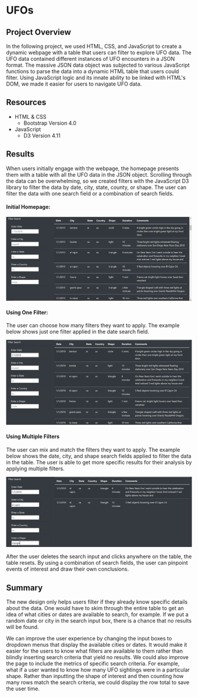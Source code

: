 # UFOs
## Project Overview
In the following project, we used HTML, CSS, and JavaScript to create a dynamic webpage with a table that users can filter to explore UFO data. The UFO data contained different instances of UFO encounters in a JSON format. The massive JSON data object was subjected to various JavaScript functions to parse the data into a dynamic HTML table that users could filter. Using JavaScript logic and its innate ability to be linked with HTML's DOM, we made it easier for users to navigate UFO data. 

## Resources
- HTML & CSS
  - Bootstrap Version 4.0
- JavaScript
  - D3 Version 4.11


## Results
When users initially engage with the webpage, the homepage presents them with a table with all the UFO data in the JSON object. Scrolling through the data can be overwhelming, so we created filters with the JavaScript D3 library to filter the data by date, city, state, county, or shape. The user can filter the data with one search field or a combination of search fields. 
#### Initial Homepage:
<img src="images/initial.png">

#### Using One Filter:
The user can choose how many filters they want to apply. The example below shows just one filter applied in the date search field.

<img src="images/date.png">

#### Using Multiple Filters
The user can mix and match the filters they want to apply. The example below shows the date, city, and shape search fields applied to filter the data in the table. The user is able to get more specific results for their analysis by applying multiple filters. 

<img src="images/city_date_shape.png">

After the user deletes the search input and clicks anywhere on the table, the table resets. By using a combination of search fields, the user can pinpoint events of interest and draw their own conclusions. 


## Summary
The new design only helps users filter if they already know specific details about the data. One would have to skim through the entire table to get an idea of what cities or dates are available to search, for example. If we put a random date or city in the search input box, there is a chance that no results will be found. 

We can improve the user experience by changing the input boxes to dropdown menus that display the available cities or dates. It would make it easier for the users to know what filters are available to them rather than blindly inserting search criteria that yield no results. We could also improve the page to include the metrics of specific search criteria. For example, what if a user wanted to know how many UFO sightings were in a particular shape. Rather than inputting the shape of interest and then counting how many rows match the search criteria, we could display the row total to save the user time. 
